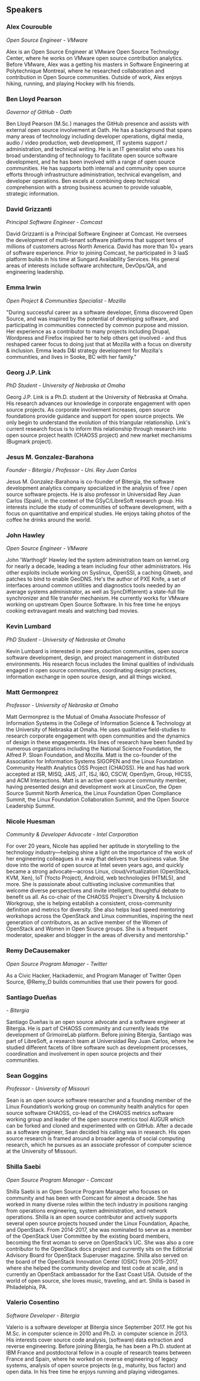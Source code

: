 ## Speakers

### Alex Courouble

_Open Source Engineer - VMware_

Alex is an Open Source Engineer at VMware Open Source Technology Center, where he works on VMware open source contribution analytics. Before VMware, Alex was a getting his masters in Software Engineering at Polytechnique Montreal, where he researched collaboration and contribution in Open Source communities. Outside of work, Alex enjoys hiking, running, and playing Hockey with his friends.

### Ben Lloyd Pearson

_Governor of GitHub - Oath_

Ben Lloyd Pearson (M.Sc.) manages the GitHub presence and assists with external open source involvement at Oath. He has a background that spans many areas of technology including developer operations, digital media, audio / video production, web development, IT systems support / administration, and technical writing. He is an IT generalist who uses his broad understanding of technology to facilitate open source software development, and he has been involved with a range of open source communities. He has supports both internal and community open source efforts through infrastructure administration, technical evangelism, and developer operations. Ben excels at combining deep technical comprehension with a strong business acumen to provide valuable, strategic information.

### David Grizzanti

_Principal Software Engineer - Comcast_

David Grizzanti is a Principal Software Engineer at Comcast. He oversees the development of multi-tenant software platforms that support tens of millions of customers across North America. David has more than 10+ years of software experience. Prior to joining Comcast, he participated in 3 IaaS platform builds in his time at Sungard Availability Services. His general areas of interests include software architecture, DevOps/QA, and engineering leadership.

### Emma Irwin

_Open Project & Communities Specialist - Mozilla_

"During successful career as a software developer, Emma discovered Open Source, and was inspired by the potential of developing software, and participating in communities connected by common purpose and mission. Her experience as a contributor to many projects including Drupal, Wordpress and Firefox inspired her to help others get involved - and thus reshaped career focus to doing just that at Mozilla with a focus on diversity & inclusion. Emma leads D&I strategy development for Mozilla's communities, and lives in Sooke, BC with her family."

### Georg J.P. Link

_PhD Student - University of Nebraska at Omaha_

Georg J.P. Link is a Ph.D. student at the University of Nebraska at Omaha. His research advances our knowledge in corporate engagement with open source projects. As corporate involvement increases, open source foundations provide guidance and support for open source projects. We only begin to understand the evolution of this triangular relationship. Link's current research focus is to inform this relationship through research into open source project health (CHAOSS project) and new market mechanisms (Bugmark project).

### Jesus M. Gonzalez-Barahona

_Founder - Bitergia / Professor - Uni. Rey Juan Carlos_

Jesus M. Gonzalez-Barahona is co-founder of Bitergia, the software development analytics company specialized in the analysis of free / open source software projects. He is also professor in Universidad Rey Juan Carlos (Spain), in the context of the GSyC/LibreSoft research group. His interests include the study of communities of software development, with a focus on quantitative and empirical studies. He enjoys taking photos of the coffee he drinks around the world.

### John Hawley

_Open Source Engineer - VMware_

John 'Warthog9' Hawley led the system administration team on kernel.org for nearly a decade, leading a team including four other administrators. His other exploits include working on Syslinux, OpenSSI, a caching Gitweb, and patches to bind to enable GeoDNS. He's the author of PXE Knife, a set of interfaces around common utilities and diagnostics tools needed by an average systems administrator, as well as SyncDiff(erent) a state-full file synchronizer and file transfer mechanism. He currently works for VMware working on upstream Open Source Software. In his free time he enjoys cooking extravagant meals and watching bad movies.

### Kevin Lumbard

_PhD Student - University of Nebraska at Omaha_

Kevin Lumbard is interested in peer production communities, open source software development, design, and project management in distributed environments. His research focus includes the liminal qualities of individuals engaged in open source communities, coordinating design practices, information exchange in open source design, and all things wicked.

### Matt Germonprez

_Professor - University of Nebraska at Omaha_

Matt Germonprez is the Mutual of Omaha Associate Professor of Information Systems in the College of Information Science & Technology at the University of Nebraska at Omaha. He uses qualitative field-studies to research corporate engagement with open communities and the dynamics of design in these engagements. His lines of research have been funded by numerous organizations including the National Science Foundation, the Alfred P. Sloan Foundation, and Mozilla. Matt is the co-founder of the Association for Information Systems SIGOPEN and the Linux Foundation Community Health Analytics OSS Project (CHAOSS). He and has had work accepted at ISR, MISQ, JAIS, JIT, ISJ, I&O, CSCW, OpenSym, Group, HICSS, and ACM Interactions. Matt is an active open source community member, having presented design and development work at LinuxCon, the Open Source Summit North America, the Linux Foundation Open Compliance Summit, the Linux Foundation Collaboration Summit, and the Open Source Leadership Summit.

### Nicole Huesman

_Community & Developer Advocate - Intel Corporation_

For over 20 years, Nicole has applied her aptitude in storytelling to the technology industry—helping shine a light on the importance of the work of her engineering colleagues in a way that delivers true business value. She dove into the world of open source at Intel seven years ago, and quickly became a strong advocate—across Linux, cloud/virtualization (OpenStack, KVM, Xen), IoT (Yocto Project), Android, web technologies (HTML5), and more. She is passionate about cultivating inclusive communities that welcome diverse perspectives and invite intelligent, thoughtful debate to benefit us all. As co-chair of the CHAOSS Project's Diversity & Inclusion Workgroup, she is helping establish a consistent, cross-community definition and metrics for diversity. She also helps lead speed mentoring workshops across the OpenStack and Linux communities, inspiring the next generation of contributors, as an active member of the Women of OpenStack and Women in Open Source groups. She is a frequent moderator, speaker and blogger in the areas of diversity and mentorship."

### Remy DeCausemaker

_Open Source Program Manager - Twitter_

As a Civic Hacker, Hackademic, and Program Manager of Twitter Open Source, @Remy_D builds communities that use their powers for good.

### Santiago Dueñas

_- Bitergia_

Santiago Dueñas is an open source advocate and a software engineer at Bitergia. He is part of CHAOSS community and currently leads the development of GrimoireLab platform. Before joining Bitergia, Santiago was part of LibreSoft, a research team at Universidad Rey Juan Carlos, where he studied different facets of libre software such as development processes, coordination and involvement in open source projects and their communities.

### Sean Goggins

_Professor - University of Missouri_

Sean is an open source software researcher and a founding member of the Linux Foundation’s working group on community health analytics for open source software CHAOSS, co-lead of the CHAOSS metrics software working group and leader of the open source metrics tool AUGUR which can be forked and cloned and experimented with on GitHub. After a decade as a software engineer, Sean decided his calling was in research. His open source research is framed around a broader agenda of social computing research, which he pursues as an associate professor of computer science at the University of Missouri.

### Shilla Saebi

_Open Source Program Manager - Comcast_

Shilla Saebi is an Open Source Program Manager who focuses on community and has been with Comcast for almost a decade. She has worked in many diverse roles within the tech industry in positions ranging from operations engineering, system administration, and network operations. Shilla is an open source contributor and actively supports several open source projects housed under the Linux Foundation, Apache, and OpenStack. From 2014-2017, she was nominated to serve as a member of the OpenStack User Committee by the existing board members, becoming the first woman to serve on OpenStack’s UC. She was also a core contributor to the OpenStack docs project and currently sits on the Editorial Advisory Board for OpenStack Superuser magazine. Shilla also served on the board of the OpenStack Innovation Center (OSIC) from 2015-2017, where she helped the community develop and test code at scale, and is currently an OpenStack ambassador for the East Coast USA. Outside of the world of open source, she loves music, traveling, and art. Shilla is based in Philadelphia, PA.

### Valerio Cosentino
_Software Developer - Bitergia_

Valerio is a software developer at Bitergia since September 2017. He got his M.Sc. in computer science in 2010 and Ph.D. in computer science in 2013. His interests cover source code analysis, (software) data extraction and reverse engineering. Before joining Bitergia, he has been a Ph.D. student at IBM France and postdoctoral fellow in a couple of research teams between France and Spain, where he worked on reverse engineering of legacy systems, analysis of open source projects (e.g., maturity, bus factor) and open data. In his free time he enjoys running and playing videogames.
